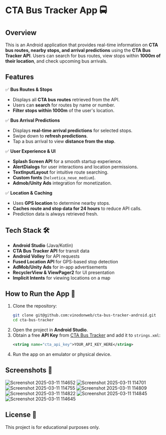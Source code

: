 # CTA Bus Tracker App 🚍  

## Overview  
This is an Android application that provides real-time information on **CTA bus routes, nearby stops, and arrival predictions** using the **CTA Bus Tracker API**. Users can search for bus routes, view stops within **1000m of their location**, and check upcoming bus arrivals.  

## Features  
✅ **Bus Routes & Stops**  
- Displays all **CTA bus routes** retrieved from the API.  
- Users can **search** for routes by name or number.  
- **Filter stops within 1000m** of the user's location.  

✅ **Bus Arrival Predictions**  
- Displays **real-time arrival predictions** for selected stops.  
- Swipe down to **refresh predictions**.  
- Tap a bus arrival to view **distance from the stop**.  

✅ **User Experience & UI**  
- **Splash Screen API** for a smooth startup experience.  
- **AlertDialogs** for user interactions and location permissions.  
- **TextInputLayout** for intuitive route searching.  
- **Custom fonts** (`helvetica_neue_medium`).  
- **Admob/Unity Ads** integration for monetization.  

✅ **Location & Caching**  
- Uses **GPS location** to determine nearby stops.  
- **Caches route and stop data for 24 hours** to reduce API calls.  
- Prediction data is always retrieved fresh.  

## Tech Stack 🛠️  
- **Android Studio** (Java/Kotlin)  
- **CTA Bus Tracker API** for transit data  
- **Android Volley** for API requests  
- **Fused Location API** for GPS-based stop detection  
- **AdMob/Unity Ads** for in-app advertisements  
- **RecyclerView & ViewPager2** for UI presentation  
- **Implicit Intents** for viewing locations on a map  

## How to Run the App 🚀  
1. Clone the repository:  
   ```sh  
   git clone git@github.com:vinodonweb/cta-bus-tracker-android.git
   cd cta-bus-tracker  
   ```  
2. Open the project in **Android Studio**.  
3. Obtain a free **API Key** from [CTA Bus Tracker](https://www.ctabustracker.com/dev-account) and add it to `strings.xml`:  
   ```xml  
   <string name="cta_api_key">YOUR_API_KEY_HERE</string>  
   ```  
4. Run the app on an emulator or physical device.  

## Screenshots 📸  

![Screenshot 2025-03-11 114652](https://github.com/user-attachments/assets/9824b85d-66ac-4f19-b3b2-c47a65ef483a)
![Screenshot 2025-03-11 114701](https://github.com/user-attachments/assets/70549fb3-4704-4948-a341-eaa7a73261a9)
![Screenshot 2025-03-11 114755](https://github.com/user-attachments/assets/a6e270d5-c482-4cac-ad6b-a4d0237ee9db)
![Screenshot 2025-03-11 114809](https://github.com/user-attachments/assets/fbc265e4-6073-4cb4-95bb-5705c7e6ca0d)
![Screenshot 2025-03-11 114822](https://github.com/user-attachments/assets/469d29f8-5a1a-4910-9ab0-c2b41f6878ea)
![Screenshot 2025-03-11 114845](https://github.com/user-attachments/assets/06291747-06bc-456c-89e9-2629e634b59a)
![Screenshot 2025-03-11 114645](https://github.com/user-attachments/assets/08c0a623-fdee-4607-ab49-70491d12eee4)


## License 📜  
This project is for educational purposes only.  
